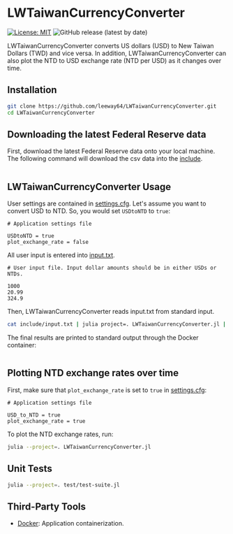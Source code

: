 # LWTaiwanCurrencyConverter

[![License: MIT](https://img.shields.io/badge/License-MIT-yellow.svg)](https://opensource.org/licenses/MIT)
![GitHub release (latest by date)](https://img.shields.io/github/v/release/leeway64/LWTaiwanCurrencyConverter)


LWTaiwanCurrencyConverter converts US dollars (USD) to New Taiwan Dollars (TWD) and vice versa.
In addition, LWTaiwanCurrencyConverter can also plot the NTD to USD exchange rate (NTD per USD) as
it changes over time.


## Installation

```bash
git clone https://github.com/leeway64/LWTaiwanCurrencyConverter.git
cd LWTaiwanCurrencyConverter
```


## Downloading the latest Federal Reserve data

First, download the latest Federal Reserve data onto your local machine. The following command will
download the csv data into the [include](folder).
```bash

```


## LWTaiwanCurrencyConverter Usage

User settings are contained in [settings.cfg](include/settings.cfg). Let's assume you want to
convert USD to NTD. So, you would set `USDtoNTD` to `true`:
```text
# Application settings file

USDtoNTD = true
plot_exchange_rate = false
```


All user input is entered into [input.txt](include/input.txt).
```text
# User input file. Input dollar amounts should be in either USDs or NTDs.

1000
20.99
324.9
```


Then, LWTaiwanCurrencyConverter reads input.txt from standard input.
```bash
cat include/input.txt | julia project=. LWTaiwanCurrencyConverter.jl | docker run --rm r-base /bin/bash cat
```

The final results are printed to standard output through the Docker container:
```text

```


## Plotting NTD exchange rates over time

First, make sure that `plot_exchange_rate` is set to `true` in [settings.cfg](include/settings.cfg):
```text
# Application settings file

USD_to_NTD = true
plot_exchange_rate = true
```

To plot the NTD exchange rates, run:
```bash
julia --project=. LWTaiwanCurrencyConverter.jl
```


## Unit Tests

```bash
julia --project=. test/test-suite.jl
```

## Third-Party Tools
- [Docker](https://www.docker.com/): Application containerization.
